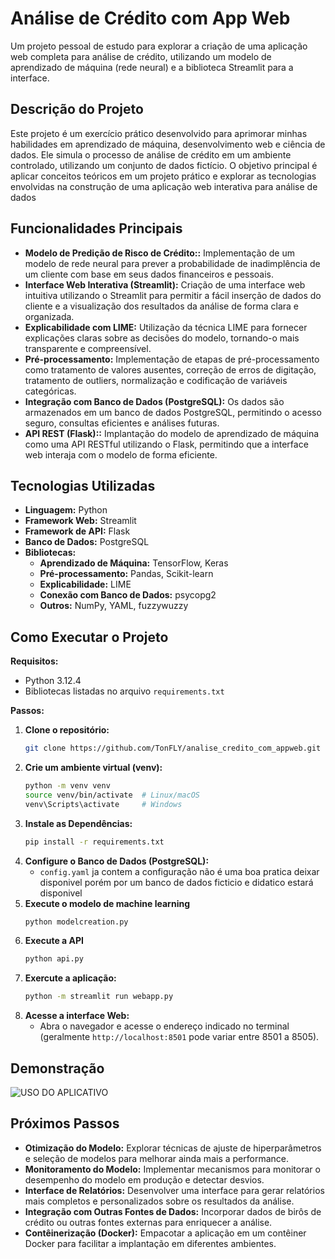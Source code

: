 # Análise de Crédito com App Web

Um projeto pessoal de estudo para explorar a criação de uma aplicação web completa para análise de crédito, utilizando um modelo de aprendizado de máquina (rede neural) e a biblioteca Streamlit para a interface.

## Descrição do Projeto

Este projeto é um exercício prático desenvolvido para aprimorar minhas habilidades em aprendizado de máquina, desenvolvimento web e ciência de dados. Ele simula o processo de análise de crédito em um ambiente controlado, utilizando um conjunto de dados fictício. O objetivo principal é aplicar conceitos teóricos em um projeto prático e explorar as tecnologias envolvidas na construção de uma aplicação web interativa para análise de dados
## Funcionalidades Principais

* **Modelo de Predição de Risco de Crédito::** Implementação de um modelo de rede neural para prever a probabilidade de inadimplência de um cliente com base em seus dados financeiros e pessoais.
* **Interface Web Interativa (Streamlit):** Criação de uma interface web intuitiva utilizando o Streamlit para permitir a fácil inserção de dados do cliente e a visualização dos resultados da análise de forma clara e organizada.
* **Explicabilidade com LIME:** Utilização da técnica LIME para fornecer explicações claras sobre as decisões do modelo, tornando-o mais transparente e compreensível.
* **Pré-processamento:** Implementação de etapas de pré-processamento como tratamento de valores ausentes, correção de erros de digitação, tratamento de outliers, normalização e codificação de variáveis categóricas.
* **Integração com Banco de Dados (PostgreSQL):** Os dados são armazenados em um banco de dados PostgreSQL, permitindo o acesso seguro, consultas eficientes e análises futuras.
* **API REST (Flask)::**  Implantação do modelo de aprendizado de máquina como uma API RESTful utilizando o Flask, permitindo que a interface web interaja com o modelo de forma eficiente.
## Tecnologias Utilizadas

* **Linguagem:** Python
* **Framework Web:** Streamlit
* **Framework de API:** Flask
* **Banco de Dados:** PostgreSQL
* **Bibliotecas:**
    * **Aprendizado de Máquina:** TensorFlow, Keras
    * **Pré-processamento:** Pandas, Scikit-learn
    * **Explicabilidade:** LIME
    * **Conexão com Banco de Dados:** psycopg2
    * **Outros:** NumPy, YAML, fuzzywuzzy

## Como Executar o Projeto

**Requisitos:**

* Python 3.12.4
* Bibliotecas listadas no arquivo `requirements.txt`

**Passos:**

1. **Clone o repositório:**
   ```bash
   git clone https://github.com/TonFLY/analise_credito_com_appweb.git
   
2. **Crie um ambiente virtual (venv):**
   ```bash
   python -m venv venv
   source venv/bin/activate  # Linux/macOS
   venv\Scripts\activate     # Windows
   
3. **Instale as Dependências:**
   ```bash
   pip install -r requirements.txt
4. **Configure o Banco de Dados (PostgreSQL):**
   * `config.yaml` ja contem a configuração não é uma boa pratica deixar disponivel porém por um banco de dados ficticio e didatico estará disponivel
5. **Execute o modelo de machine learning**
   ```bash
   python modelcreation.py
6. **Execute a API**
   ```bash
   python api.py
7. **Exercute a aplicação:**
   ```bash
   python -m streamlit run webapp.py
8. **Acesse a interface Web:**
   * Abra o navegador e acesse o endereço indicado no terminal (geralmente `http://localhost:8501` pode variar entre 8501 a 8505).
## Demonstração

![USO DO APLICATIVO](https://github.com/TonFLY/images/blob/main/gif.gif?raw=true)

## Próximos Passos

* **Otimização do Modelo:** Explorar técnicas de ajuste de hiperparâmetros e seleção de modelos para melhorar ainda mais a performance.
* **Monitoramento do Modelo:** Implementar mecanismos para monitorar o desempenho do modelo em produção e detectar desvios.
* **Interface de Relatórios:** Desenvolver uma interface para gerar relatórios mais completos e personalizados sobre os resultados da análise.
* **Integração com Outras Fontes de Dados:** Incorporar dados de birôs de crédito ou outras fontes externas para enriquecer a análise.
* **Contêinerização (Docker):** Empacotar a aplicação em um contêiner Docker para facilitar a implantação em diferentes ambientes.

